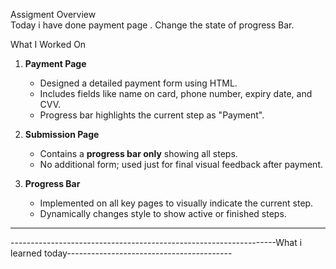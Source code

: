 
 Assigment Overview
<br>
Today i have done payment page . Change the state of progress Bar.
<br>

 What I Worked On


1. **Payment Page**
   - Designed a detailed payment form using HTML.
   - Includes fields like name on card, phone number, expiry date, and CVV.
   - Progress bar highlights the current step as "Payment".

2. **Submission Page**
   - Contains a **progress bar only** showing all steps.
   - No additional form; used just for final visual feedback after payment.

3. **Progress Bar**
   - Implemented on all key pages to visually indicate the current step.
   - Dynamically changes style to show active or finished steps.

---

------------------------------------------------------------------What i learned today-----------------------------------------

